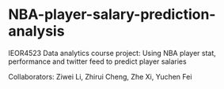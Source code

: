# NBA-player-salary-prediction-analysis
IEOR4523 Data analytics course project: Using NBA player stat, performance and twitter feed to predict player salaries

Collaborators:
Ziwei Li,
Zhirui Cheng,
Zhe Xi,
Yuchen Fei
